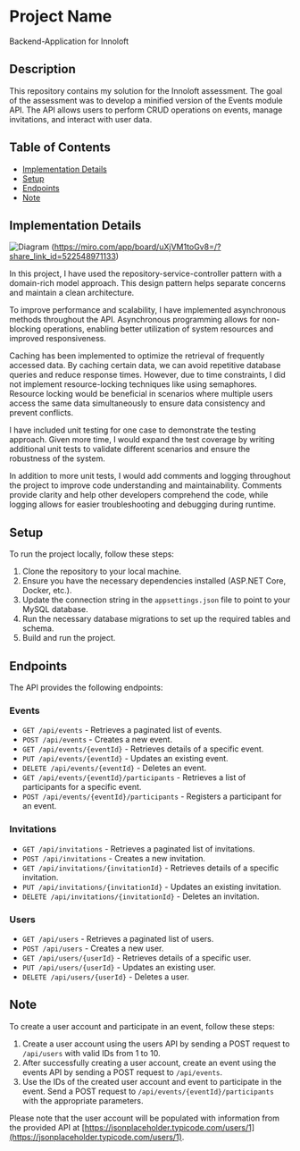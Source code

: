 # Project Name

Backend-Application for Innoloft

## Description

This repository contains my solution for the Innoloft assessment. The goal of the assessment was to develop a minified version of the Events module API. The API allows users to perform CRUD operations on events, manage invitations, and interact with user data.

## Table of Contents

- [Implementation Details](#implementation-details)
- [Setup](#setup)
- [Endpoints](#endpoints)
- [Note](#note)

## Implementation Details
![Diagram](https://github.com/KurdCr/Innoloft/assets/56204590/0b6933c3-2654-4b80-b95a-48c61a3c36ff)
(https://miro.com/app/board/uXjVM1toGv8=/?share_link_id=522548971133)

In this project, I have used the repository-service-controller pattern with a domain-rich model approach. This design pattern helps separate concerns and maintain a clean architecture.

To improve performance and scalability, I have implemented asynchronous methods throughout the API. Asynchronous programming allows for non-blocking operations, enabling better utilization of system resources and improved responsiveness.

Caching has been implemented to optimize the retrieval of frequently accessed data. By caching certain data, we can avoid repetitive database queries and reduce response times. However, due to time constraints, I did not implement resource-locking techniques like using semaphores. Resource locking would be beneficial in scenarios where multiple users access the same data simultaneously to ensure data consistency and prevent conflicts.

I have included unit testing for one case to demonstrate the testing approach. Given more time, I would expand the test coverage by writing additional unit tests to validate different scenarios and ensure the robustness of the system.

In addition to more unit tests, I would add comments and logging throughout the project to improve code understanding and maintainability. Comments provide clarity and help other developers comprehend the code, while logging allows for easier troubleshooting and debugging during runtime.

## Setup

To run the project locally, follow these steps:

1. Clone the repository to your local machine.
2. Ensure you have the necessary dependencies installed (ASP.NET Core, Docker, etc.).
3. Update the connection string in the `appsettings.json` file to point to your MySQL database.
4. Run the necessary database migrations to set up the required tables and schema.
5. Build and run the project.

## Endpoints

The API provides the following endpoints:

### Events

- `GET /api/events` - Retrieves a paginated list of events.
- `POST /api/events` - Creates a new event.
- `GET /api/events/{eventId}` - Retrieves details of a specific event.
- `PUT /api/events/{eventId}` - Updates an existing event.
- `DELETE /api/events/{eventId}` - Deletes an event.
- `GET /api/events/{eventId}/participants` - Retrieves a list of participants for a specific event.
- `POST /api/events/{eventId}/participants` - Registers a participant for an event.

### Invitations

- `GET /api/invitations` - Retrieves a paginated list of invitations.
- `POST /api/invitations` - Creates a new invitation.
- `GET /api/invitations/{invitationId}` - Retrieves details of a specific invitation.
- `PUT /api/invitations/{invitationId}` - Updates an existing invitation.
- `DELETE /api/invitations/{invitationId}` - Deletes an invitation.

### Users

- `GET /api/users` - Retrieves a paginated list of users.
- `POST /api/users` - Creates a new user.
- `GET /api/users/{userId}` - Retrieves details of a specific user.
- `PUT /api/users/{userId}` - Updates an existing user.
- `DELETE /api/users/{userId}` - Deletes a user.


## Note

To create a user account and participate in an event, follow these steps:

1. Create a user account using the users API by sending a POST request to `/api/users` with valid IDs from 1 to 10.
2. After successfully creating a user account, create an event using the events API by sending a POST request to `/api/events`.
3. Use the IDs of the created user account and event to participate in the event. Send a POST request to `/api/events/{eventId}/participants` with the appropriate parameters.

Please note that the user account will be populated with information from the provided API at [https://jsonplaceholder.typicode.com/users/1](https://jsonplaceholder.typicode.com/users/1).


